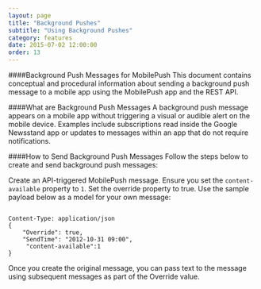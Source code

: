 ```yaml
---
layout: page
title: "Background Pushes"
subtitle: "Using Background Pushes"
category: features
date: 2015-07-02 12:00:00
order: 13
---
```

####Background Push Messages for MobilePush
This document contains conceptual and procedural information about sending a background push message to a mobile app using the MobilePush app and the REST API.

####What are Background Push Messages
A background push message appears on a mobile app without triggering a visual or audible alert on the mobile device. Examples include subscriptions read inside the Google Newsstand app or updates to messages within an app that do not require notifications.

####How to Send Background Push Messages
Follow the steps below to create and send background push messages:

Create an API-triggered MobilePush message.
Ensure you set the `content-available` property to `1`.
Set the override property to true.
Use the sample payload below as a model for your own message:

~~~

Content-Type: application/json
{
    "Override": true,
    "SendTime": "2012-10-31 09:00",
     "content-available":1
}
~~~

Once you create the original message, you can pass text to the message using subsequent messages as part of the Override value.